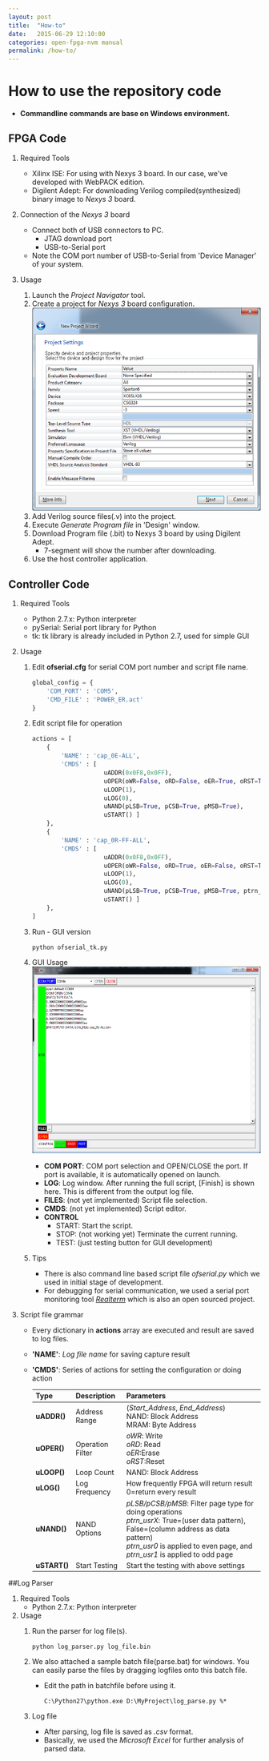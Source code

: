 ```yaml
---
layout: post
title:  "How-to"
date:   2015-06-29 12:10:00
categories: open-fpga-nvm manual
permalink: /how-to/
---
```


# How to use the repository code

* **Commandline commands are base on Windows environment.**

## FPGA Code
1. Required Tools
    - Xilinx ISE: For using with Nexys 3 board. In our case, we've developed with WebPACK edition.
    - Digilent Adept: For downloading Verilog compiled(synthesized) binary image to _Nexys 3_ board.

1. Connection of the _Nexys 3_ board
    - Connect both of USB connectors to PC.
        - JTAG download port
        - USB-to-Serial port
    - Note the COM port number of USB-to-Serial from 'Device Manager' of your system.
    
1. Usage
    1. Launch the _Project Navigator_ tool.
	2. Create a project for _Nexys 3_ board configuration.
        ![](/resource/image/fpga-how-project-setting.png)
	3. Add Verilog source files(.v) into the project.
	4. Execute _Generate Program file_ in 'Design' window.
	5. Download Program file (.bit) to Nexys 3 board by using Digilent Adept.
        - 7-segment will show the number after downloading.
    6. Use the host controller application.


## Controller Code
1. Required Tools
    - Python 2.7.x: Python interpreter
    - pySerial: Serial port library for Python
	- tk: tk library is already included in Python 2.7, used for simple GUI

1. Usage
    1. Edit **ofserial.cfg** for serial COM port number and script file name.
    
        ```python
        global_config = {
            'COM_PORT' : 'COM5',
            'CMD_FILE' : 'POWER_ER.act'
        }
        ```
		   
	1. Edit script file for operation
           
        ```python
        actions = [
            {
                'NAME' : 'cap_0E-ALL',
                'CMDS' : [
                            uADDR(0x0F8,0x0FF),
                            uOPER(oWR=False, oRD=False, oER=True, oRST=True),
                            uLOOP(1),
                            uLOG(0),
                            uNAND(pLSB=True, pCSB=True, pMSB=True),
                            uSTART() ]
            },
            {
                'NAME' : 'cap_0R-FF-ALL',
                'CMDS' : [
                            uADDR(0x0F8,0x0FF),
                            uOPER(oWR=False, oRD=True, oER=False, oRST=True),
                            uLOOP(1),
                            uLOG(0),
                            uNAND(pLSB=True, pCSB=True, pMSB=True, ptrn_usr0=1, ptrn_usr1=1, ptrn0=0xFF, ptrn1=0xFF),
                            uSTART() ]
            },
        ]
        ```
		
	1. Run - GUI version
    
        ```
	    python ofserial_tk.py
        ```
		
    1. GUI Usage
    ![](/resource/image/fpga-how-host-control.png)
        - **COM PORT**: COM port selection and OPEN/CLOSE the port. If port is available, it is automatically opened on launch.
        - **LOG**: Log window. After running the full script, [Finish] is shown here. This is different from the output log file.
        - **FILES**: (not yet implemented) Script file selection.
        - **CMDS**: (not yet implemented) Script editor.
        - **CONTROL**
            - START: Start the script.
            - STOP: (not working yet) Terminate the current running.
            - TEST: (just testing button for GUI development)
        
	1. Tips
        - There is also command line based script file _ofserial.py_ which we used in initial stage of development.
        - For debugging for serial communication, we used a serial port monitoring tool [_Realterm_](http://realterm.sourceforge.net) which is also an open sourced project.
    
1. Script file grammar
    - Every dictionary in **actions** array are executed and result are saved to log files.
    - **'NAME'**: _Log file name_ for saving capture result
    - **'CMDS'**: Series of actions for setting the configuration or doing action

        | Type         | Description      | Parameters |
        | ------------ | ---------------- | ---------- |
        | **uADDR()**  | Address Range    | (_Start_Address_, _End_Address_) <br> NAND: Block Address <br> MRAM: Byte Address|
        | **uOPER()**  | Operation Filter | _oWR_: Write <br> _oRD_: Read <br> _oER_:Erase <br> _oRST_:Reset |
        | **uLOOP()**  | Loop Count       | NAND: Block Address |
        | **uLOG()**   | Log Frequency    | How frequently FPGA will return result <br> 0=return every result |
        | **uNAND()**  | NAND Options     | _pLSB/pCSB/pMSB_: Filter page type for doing operations <br> _ptrn_usrX_: True=(user data pattern), False=(column address as data pattern) <br> _ptrn_usr0_ is applied to even page, and _ptrn_usr1_ is applied to odd page |
        | **uSTART()** | Start Testing    | Start the testing with above settings |


##Log Parser
1. Required Tools
    - Python 2.7.x: Python interpreter
1. Usage
    1. Run the parser for log file(s).
    
        ```
        python log_parser.py log_file.bin
        ```
			
	2. We also attached a sample batch file(parse.bat) for windows. You can easily parse the files by dragging logfiles onto this batch file.
	    - Edit the path in batchfile before using it.
        
            ```
            C:\Python27\python.exe D:\MyProject\log_parse.py %*
            ```
	
    3. Log file
        - After parsing, log file is saved as _.csv_ format.
        - Basically, we used the _Microsoft Excel_ for further analysis of parsed data.
				
				
				